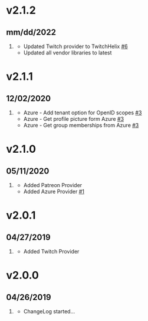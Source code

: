 # v2.1.2
## mm/dd/2022

1. [](#improved)
   * Updated Twitch provider to TwitchHelix [#6](https://github.com/trilbymedia/grav-plugin-login-oauth2-extras/issues/6)
   * Updated all vendor libraries to latest

# v2.1.1
## 12/02/2020

1. [](#improved)
    * Azure - Add tenant option for OpenID scopes [#3](https://github.com/trilbymedia/grav-plugin-login-oauth2-extras/pull/3)
    * Azure - Get profile picture form Azure [#3](https://github.com/trilbymedia/grav-plugin-login-oauth2-extras/pull/3)
    * Azure - Get group memberships from Azure [#3](https://github.com/trilbymedia/grav-plugin-login-oauth2-extras/pull/3)

# v2.1.0
## 05/11/2020

1. [](#new)
    * Added Patreon Provider
    * Added Azure Provider [#1](https://github.com/trilbymedia/grav-plugin-login-oauth2-extras/pull/1)

# v2.0.1
## 04/27/2019

1. [](#new)
    * Added Twitch Provider

# v2.0.0
##  04/26/2019

1. [](#new)
    * ChangeLog started...
